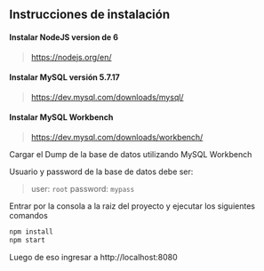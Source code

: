 ## Instrucciones de instalación

#### Instalar NodeJS version de 6
> https://nodejs.org/en/

#### Instalar MySQL versión 5.7.17
> https://dev.mysql.com/downloads/mysql/

#### Instalar MySQL Workbench
> https://dev.mysql.com/downloads/workbench/

Cargar el Dump de la base de datos utilizando MySQL Workbench

Usuario y password de la base de datos debe ser:

> user: `root`
> password: `mypass`

Entrar por la consola a la raiz del proyecto y ejecutar los siguientes comandos

```sh
npm install
npm start
```

Luego de eso ingresar a http://localhost:8080

